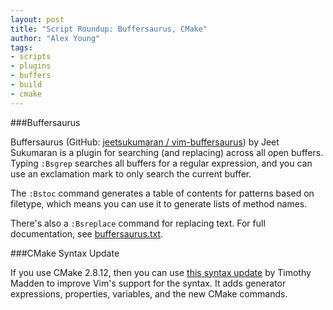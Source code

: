 ```yaml
---
layout: post
title: "Script Roundup: Buffersaurus, CMake"
author: "Alex Young"
tags: 
- scripts
- plugins
- buffers
- build
- cmake
---
```


###Buffersaurus

Buffersaurus (GitHub: [jeetsukumaran / vim-buffersaurus](https://github.com/jeetsukumaran/vim-buffersaurus)) by Jeet Sukumaran is a plugin for searching (and replacing) across all open buffers.  Typing `:Bsgrep` searches all buffers for a regular expression, and you can use an exclamation mark to only search the current buffer.

The `:Bstoc` command generates a table of contents for patterns based on filetype, which means you can use it to generate lists of method names.

There's also a `:Bsreplace` command for replacing text.  For full documentation, see [buffersaurus.txt](https://github.com/jeetsukumaran/vim-buffersaurus/blob/master/doc/buffersaurus.txt).

###CMake Syntax Update

If you use CMake 2.8.12, then you can use [this syntax update](http://www.vim.org/scripts/script.php?script_id=4938) by Timothy Madden to improve Vim's support for the syntax.  It adds generator expressions, properties, variables, and the new CMake commands.
